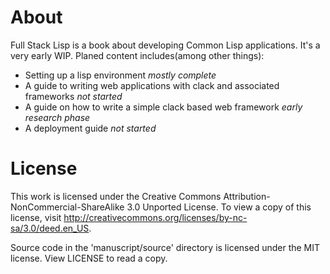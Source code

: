 # About 

Full Stack Lisp is a book about developing Common Lisp applications. It's a very early WIP. Planed content includes(among other things):

* Setting up a lisp environment *mostly complete*
* A guide to writing web applications with clack and associated frameworks *not started*
* A guide on how to write a simple clack based web framework *early research phase* 
* A deployment guide *not started*

# License
This work is licensed under the Creative Commons Attribution-NonCommercial-ShareAlike 3.0 Unported License. To view a copy of this license, visit http://creativecommons.org/licenses/by-nc-sa/3.0/deed.en_US.

Source code in the 'manuscript/source' directory is licensed under the MIT license. View LICENSE to read a copy.